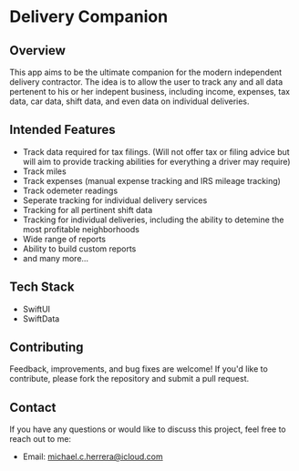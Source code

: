 # Delivery Companion

## Overview
This app aims to be the ultimate companion for the modern independent delivery contractor. The idea is to allow the user to track any and all data pertenent to his or her indepent business, including income, expenses, tax data, car data, shift data, and even data on individual deliveries. 

## Intended Features
- Track data required for tax filings. (Will not offer tax or filing advice but will aim to provide tracking abilities for everything a driver may require)
- Track miles
- Track expenses (manual expense tracking and IRS mileage tracking)
- Track odemeter readings
- Seperate tracking for individual delivery services
- Tracking for all pertinent shift data
- Tracking for individual deliveries, including the ability to detemine the most profitable neighborhoods
- Wide range of reports
- Ability to build custom reports
- and many more...
                                                
## Tech Stack
- SwiftUI
- SwiftData

## Contributing
Feedback, improvements, and bug fixes are welcome! If you'd like to contribute, please fork the repository and submit a pull request.

## Contact
If you have any questions or would like to discuss this project, feel free to reach out to me:
- Email: michael.c.herrera@icloud.com
